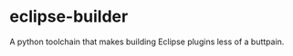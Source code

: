 eclipse-builder
===============

A python toolchain that makes building Eclipse plugins less of a buttpain.
